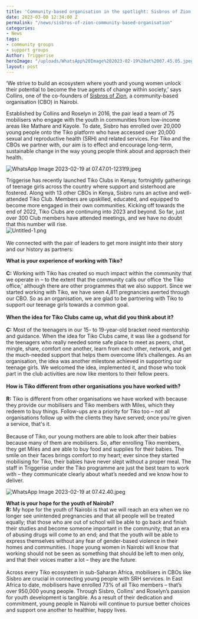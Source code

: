 ```yaml
---
title: 'Community-based organisation in the spotlight: Sisbros of Zion, Nairobi'
date: 2023-03-08 12:34:00 Z
permalink: "/news/sisbros-of-zion-community-based-organisation"
categories:
- News
tags:
- community groups
- support groups
Author: Triggerise
heroImage: "/uploads/WhatsApp%20Image%202023-02-19%20at%2007.45.05.jpeg"
layout: post
---
```


‘We strive to build an ecosystem where youth and young women unlock their potential to become the true agents of change within society,’ says Collins, one of the co-founders of [Sisbros of Zion](https://www.facebook.com/SisbroCBO), a community-based organisation (CBO) in Nairobi.

Established by Collins and Roselyn in 2016, the pair lead a team of 75 mobilisers who engage with the youth in communities from low-income areas like Mathare and Kayole. To date, Sisbro has enrolled over 20,000 young people onto the Tiko platform who have accessed over 20,000 sexual and reproductive health (SRH) and related services. For Tiko and the CBOs we partner with, our aim is to effect and encourage long-term, sustainable change in the way young people think about and approach their health.

![WhatsApp Image 2023-02-19 at 07.47.01-1231f9.jpeg](/uploads/WhatsApp%20Image%202023-02-19%20at%2007.47.01-1231f9.jpeg)

Triggerise has recently launched Tiko Clubs in Kenya; fortnightly gatherings of teenage girls across the country where support and sisterhood are fostered. Along with 13 other CBOs in Kenya, Sisbro runs an active and well-attended Tiko Club. Members are upskilled, educated, and equipped to become more engaged in their own communities. Kicking off towards the end of 2022, Tiko Clubs are continuing into 2023 and beyond. So far, just over 300 Club members have attended meetings, and we have no doubt that this number will rise.
\
![Untitled-1.png](/uploads/Untitled-1.png)
\
\
We connected with the pair of leaders to get more insight into their story and our history as partners:

**What is your experience of working with Tiko?**
\
\
**C:** Working with Tiko has created so much impact within the community that we operate in – to the extent that the community calls our office ‘the Tiko office,’ although there are other programmes that we also support. Since we started working with Tiko, we have seen 4,811 pregnancies averted through our CBO. So as an organisation, we are glad to be partnering with Tiko to support our teenage girls towards a common goal.
\
\
**When the idea for Tiko Clubs came up, what did you think about it?**
\
\
**C:** Most of the teenagers in our 15- to 19-year-old bracket need mentorship and guidance. When the idea for Tiko Clubs came, it was like a godsend for the teenagers who really needed some safe place to meet as peers, chat, mingle, share, comfort one another, learn from each other, network, and get the much-needed support that helps them overcome life’s challenges. As an organisation, the idea was another milestone achieved in supporting our teenage girls. We welcomed the idea, implemented it, and those who took part in the club activities are now like mentors to their fellow peers.
\
\
**How is Tiko different from other organisations you have worked with?**
\
\
**R:** Tiko is different from other organisations we have worked with because they provide our mobilisers and Tiko members with Miles, which they redeem to buy things. Follow-ups are a priority for Tiko too – not all organisations follow up with the clients they have served; once you're given a service, that's it.
\
\
Because of Tiko, our young mothers are able to look after their babies because many of them are mobilisers. So, after enrolling Tiko members, they get Miles and are able to buy food and supplies for their babies. The smile on their faces brings comfort to my heart; ever since they started mobilising for Tiko, their babies have never slept without a proper meal. The staff in Triggerise under the Tiko programme are just the best team to work with – they communicate clearly about what’s needed and we know how to deliver.

![WhatsApp Image 2023-02-19 at 07.42.40.jpeg](/uploads/WhatsApp%20Image%202023-02-19%20at%2007.42.40.jpeg)

**What is your hope for the youth of Nairobi?**
\
**R:** My hope for the youth of Nairobi is that we will reach an era when we no longer see unintended pregnancies and that all people will be treated equally; that those who are out of school will be able to go back and finish their studies and become someone important in the community; that an era of abusing drugs will come to an end; and that the youth will be able to express themselves without any fear of gender-based violence in their homes and communities. I hope young women in Nairobi will know that working should not be seen as something that should be left to men only, and that their voices matter a lot – they are the future.
\
\
Across every Tiko ecosystem in sub-Saharan Africa, mobilisers in CBOs like Sisbro are crucial in connecting young people with SRH services. In East Africa to date, mobilisers have enrolled 73% of all Tiko members – that’s over 950,000 young people. Through Sisbro, Collins’ and Roselyn’s passion for youth development is tangible. As a result of their dedication and commitment, young people in Nairobi will continue to pursue better choices and support one another to healthier, happy lives.